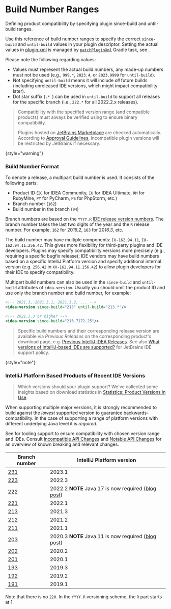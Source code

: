 # Build Number Ranges

<!-- Copyright 2000-2023 JetBrains s.r.o. and contributors. Use of this source code is governed by the Apache 2.0 license. -->

<link-summary>Defining product compatibility by specifying plugin since-build and until-build ranges.</link-summary>

Use this reference of build number ranges to specify the correct `since-build` and `until-build` values in your plugin descriptor.
Setting the actual values in <path>[plugin.xml](plugin_configuration_file.md)</path> is managed by [`patchPluginXml`](tools_gradle_intellij_plugin.md#tasks-patchpluginxml) Gradle task, see [](configuring_plugin_project.md#patching-the-plugin-configuration-file).

Please note the following regarding values:

- Values must represent the actual build numbers, any made-up numbers must not be used (e.g., `999.*`, `2023.4`, or `2023.9999` for `until-build`).
- Not specifying `until-build` means it will include _all_ future builds (including unreleased IDE versions, which might impact compatibility later).
- Dot star suffix (`.* `) can be used in `until-build` to support all releases for the specific branch (i.e., `222.*` for all 2022.2.x releases).

> Compatibility with the specified version range (and compatible products) must always be verified using [](verifying_plugin_compatibility.md#plugin-verifier) to ensure binary compatibility.
>
> Plugins hosted on [JetBrains Marketplace](https://plugins.jetbrains.com) are checked automatically.
> According to [Approval Guidelines](https://plugins.jetbrains.com/legal/approval-guidelines), incompatible plugin versions will be restricted by JetBrains if necessary.
>
{style="warning"}

### Build Number Format

To denote a release, a multipart build number is used.
It consists of the following parts:

* Product ID (`IC` for IDEA Community, `IU` for IDEA Ultimate, `RM` for RubyMine, `PY` for PyCharm, `PS` for PhpStorm, etc.)
* Branch number (`162`)
* Build number in the branch (`94`)

Branch numbers are based on the `YYYY.R` [IDE release version numbers](https://blog.jetbrains.com/blog/2016/03/09/jetbrains-toolbox-release-and-versioning-changes/).
The branch number takes the last two digits of the year and the `R` release number.
For example, `162` for 20*16.2*, `163` for 20*16.3*, etc.

The build number may have multiple components: `IU-162.94.11`, `IU-162.94.11.256.42`.
This gives more flexibility for third-party plugins and IDE developers.
Plugins may specify compatibility versions more precisely (e.g., requiring a specific bugfix release); IDE vendors may have build numbers based on a specific IntelliJ Platform version and specify additional internal version (e.g. `256.42` in `XX-162.94.11.256.42`) to allow plugin developers for their IDE to specify compatibility.

Multipart build numbers can also be used in the `since-build` and `until-build` attributes of `idea-version`.
Usually you should omit the product ID and use only the branch number and build number, for example:

<compare style="top-bottom" first-title="Any 213 branch version" second-title="Specific build number">

```xml
<!-- 2021.3, 2021.3.1, 2021.3.2, ... -->
<idea-version since-build="213" until-build="213.*"/>
```

```xml
<!-- 2021.3.3 or higher -->
<idea-version since-build="213.7172.25"/>
```
</compare>

> Specific build numbers and their corresponding release version are available via _Previous Releases_ on the corresponding product's download page, e.g. [Previous IntelliJ IDEA Releases](https://www.jetbrains.com/idea/download/previous.html).
> See also [What versions of IntelliJ-based IDEs are supported?](https://intellij-support.jetbrains.com/hc/en-us/articles/360019574859-What-versions-of-IntelliJ-based-IDEs-are-supported-) for JetBrains IDE support policy.
>
{style="note"}

### IntelliJ Platform Based Products of Recent IDE Versions

> Which versions should your plugin support? We've collected some insights based on download statistics in [Statistics: Product Versions in Use](https://plugins.jetbrains.com/docs/marketplace/product-versions-in-use-statistics.html).
>

When supporting multiple major versions, it is strongly recommended to build against the _lowest_ supported version to guarantee backwards-compatibility.
In the case of supporting a range of platform versions with different underlying Java level it is _required_.

See [](verifying_plugin_compatibility.md) for tooling support to ensure compatibility with chosen version range and IDEs.
Consult [Incompatible API Changes](api_changes_list.md) and [Notable API Changes](api_notable.md) for an overview of known breaking and relevant changes.

<include from="tools_gradle_intellij_plugin.md" element-id="gradle_plugin_223_problem"/>

| Branch number                                                   | IntelliJ Platform version                                                                                                                |
|-----------------------------------------------------------------|------------------------------------------------------------------------------------------------------------------------------------------|
| [231](https://github.com/JetBrains/intellij-community/tree/231) | 2023.1                                                                                                                                   |
| [223](https://github.com/JetBrains/intellij-community/tree/223) | 2022.3                                                                                                                                   |
| [222](https://github.com/JetBrains/intellij-community/tree/222) | 2022.2 **NOTE** Java 17 is now required ([blog post](https://blog.jetbrains.com/platform/2022/08/intellij-project-migrates-to-java-17/)) |
| [221](https://github.com/JetBrains/intellij-community/tree/221) | 2022.1                                                                                                                                   |
| [213](https://github.com/JetBrains/intellij-community/tree/213) | 2021.3                                                                                                                                   |
| [212](https://github.com/JetBrains/intellij-community/tree/212) | 2021.2                                                                                                                                   |
| [211](https://github.com/JetBrains/intellij-community/tree/211) | 2021.1                                                                                                                                   |
| [203](https://github.com/JetBrains/intellij-community/tree/203) | 2020.3 **NOTE** Java 11 is now required ([blog post](https://blog.jetbrains.com/platform/2020/09/intellij-project-migrates-to-java-11/)) |
| [202](https://github.com/JetBrains/intellij-community/tree/202) | 2020.2                                                                                                                                   |
| [201](https://github.com/JetBrains/intellij-community/tree/201) | 2020.1                                                                                                                                   |
| [193](https://github.com/JetBrains/intellij-community/tree/193) | 2019.3                                                                                                                                   |
| [192](https://github.com/JetBrains/intellij-community/tree/192) | 2019.2                                                                                                                                   |
| [191](https://github.com/JetBrains/intellij-community/tree/191) | 2019.1                                                                                                                                   |

Note that there is no `220`.
In the `YYYY.R` versioning scheme, the `R` part starts at 1.
